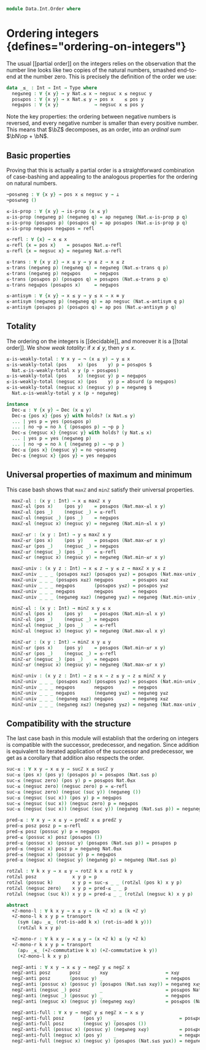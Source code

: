 <!--
```agda
open import 1Lab.HLevel.Closure
open import 1Lab.HLevel
open import 1Lab.Path
open import 1Lab.Type

open import Data.Int.Properties
open import Data.Int.Base
open import Data.Dec

import Data.Nat.Properties as Nat
import Data.Nat.Order as Nat
import Data.Nat.Base as Nat
```
-->

```agda
module Data.Int.Order where
```

# Ordering integers {defines="ordering-on-integers"}

The usual [[partial order]] on the integers relies on the observation
that the number line looks like two copies of the natural numbers,
smashed end-to-end at the number zero. This is precisely the definition
of the order we use:

```agda
data _≤_ : Int → Int → Type where
  neg≤neg : ∀ {x y} → y Nat.≤ x → negsuc x ≤ negsuc y
  pos≤pos : ∀ {x y} → x Nat.≤ y → pos x    ≤ pos y
  neg≤pos : ∀ {x y}             → negsuc x ≤ pos y
```

Note the key properties: the ordering between negative numbers is
reversed, and every negative number is smaller than every positive
number.  This means that $\bZ$ decomposes, as an order, into an _ordinal
sum_ $\bN\op + \bN$.

## Basic properties

Proving that this is actually a partial order is a straightforward
combination of case-bashing and appealing to the analogous properties
for the ordering on natural numbers.

```agda
¬pos≤neg : ∀ {x y} → pos x ≤ negsuc y → ⊥
¬pos≤neg ()

≤-is-prop : ∀ {x y} → is-prop (x ≤ y)
≤-is-prop (neg≤neg p) (neg≤neg q) = ap neg≤neg (Nat.≤-is-prop p q)
≤-is-prop (pos≤pos p) (pos≤pos q) = ap pos≤pos (Nat.≤-is-prop p q)
≤-is-prop neg≤pos neg≤pos = refl

≤-refl : ∀ {x} → x ≤ x
≤-refl {x = pos x}    = pos≤pos Nat.≤-refl
≤-refl {x = negsuc x} = neg≤neg Nat.≤-refl

≤-trans : ∀ {x y z} → x ≤ y → y ≤ z → x ≤ z
≤-trans (neg≤neg p) (neg≤neg q) = neg≤neg (Nat.≤-trans q p)
≤-trans (neg≤neg p) neg≤pos     = neg≤pos
≤-trans (pos≤pos p) (pos≤pos q) = pos≤pos (Nat.≤-trans p q)
≤-trans neg≤pos (pos≤pos x)     = neg≤pos

≤-antisym : ∀ {x y} → x ≤ y → y ≤ x → x ≡ y
≤-antisym (neg≤neg p) (neg≤neg q) = ap negsuc (Nat.≤-antisym q p)
≤-antisym (pos≤pos p) (pos≤pos q) = ap pos (Nat.≤-antisym p q)
```

## Totality

The ordering on the integers is [[decidable]], and moreover it is a
[[total order]]. We show _weak totality_: if $x \not\le y$, then $y \le
x$.

```agda
≤-is-weakly-total : ∀ x y → ¬ (x ≤ y) → y ≤ x
≤-is-weakly-total (pos    x) (pos    y) p = pos≤pos $
  Nat.≤-is-weakly-total x y (p ∘ pos≤pos)
≤-is-weakly-total (pos    x) (negsuc y) p = neg≤pos
≤-is-weakly-total (negsuc x) (pos    y) p = absurd (p neg≤pos)
≤-is-weakly-total (negsuc x) (negsuc y) p = neg≤neg $
  Nat.≤-is-weakly-total y x (p ∘ neg≤neg)

instance
  Dec-≤ : ∀ {x y} → Dec (x ≤ y)
  Dec-≤ {pos x} {pos y} with holds? (x Nat.≤ y)
  ... | yes p = yes (pos≤pos p)
  ... | no ¬p = no λ { (pos≤pos p) → ¬p p }
  Dec-≤ {negsuc x} {negsuc y} with holds? (y Nat.≤ x)
  ... | yes p = yes (neg≤neg p)
  ... | no ¬p = no λ { (neg≤neg p) → ¬p p }
  Dec-≤ {pos x} {negsuc y} = no ¬pos≤neg
  Dec-≤ {negsuc x} {pos y} = yes neg≤pos
```

<!--
```agda
  H-Level-≤ : ∀ {n x y} → H-Level (x ≤ y) (suc n)
  H-Level-≤ = prop-instance ≤-is-prop
```
-->

## Universal properties of maximum and minimum

This case bash shows that `maxℤ` and `minℤ` satisfy their
universal properties.

<!--
```agda
abstract
```
-->

```agda
  maxℤ-≤l : (x y : Int) → x ≤ maxℤ x y
  maxℤ-≤l (pos x)    (pos y)    = pos≤pos (Nat.max-≤l x y)
  maxℤ-≤l (pos _)    (negsuc _) = ≤-refl
  maxℤ-≤l (negsuc _) (pos _)    = neg≤pos
  maxℤ-≤l (negsuc x) (negsuc y) = neg≤neg (Nat.min-≤l x y)

  maxℤ-≤r : (x y : Int) → y ≤ maxℤ x y
  maxℤ-≤r (pos x)    (pos y)    = pos≤pos (Nat.max-≤r x y)
  maxℤ-≤r (pos _)    (negsuc _) = neg≤pos
  maxℤ-≤r (negsuc _) (pos _)    = ≤-refl
  maxℤ-≤r (negsuc x) (negsuc y) = neg≤neg (Nat.min-≤r x y)

  maxℤ-univ : (x y z : Int) → x ≤ z → y ≤ z → maxℤ x y ≤ z
  maxℤ-univ _ _ _ (pos≤pos x≤z) (pos≤pos y≤z) = pos≤pos (Nat.max-univ _ _ _ x≤z y≤z)
  maxℤ-univ _ _ _ (pos≤pos x≤z) neg≤pos       = pos≤pos x≤z
  maxℤ-univ _ _ _ neg≤pos       (pos≤pos y≤z) = pos≤pos y≤z
  maxℤ-univ _ _ _ neg≤pos       neg≤pos       = neg≤pos
  maxℤ-univ _ _ _ (neg≤neg x≥z) (neg≤neg y≥z) = neg≤neg (Nat.min-univ _ _ _ x≥z y≥z)

  minℤ-≤l : (x y : Int) → minℤ x y ≤ x
  minℤ-≤l (pos x)    (pos y)    = pos≤pos (Nat.min-≤l x y)
  minℤ-≤l (pos _)    (negsuc _) = neg≤pos
  minℤ-≤l (negsuc _) (pos _)    = ≤-refl
  minℤ-≤l (negsuc x) (negsuc y) = neg≤neg (Nat.max-≤l x y)

  minℤ-≤r : (x y : Int) → minℤ x y ≤ y
  minℤ-≤r (pos x)    (pos y)    = pos≤pos (Nat.min-≤r x y)
  minℤ-≤r (pos _)    (negsuc _) = ≤-refl
  minℤ-≤r (negsuc _) (pos _)    = neg≤pos
  minℤ-≤r (negsuc x) (negsuc y) = neg≤neg (Nat.max-≤r x y)

  minℤ-univ : (x y z : Int) → z ≤ x → z ≤ y → z ≤ minℤ x y
  minℤ-univ _ _ _ (pos≤pos x≥z) (pos≤pos y≥z) = pos≤pos (Nat.min-univ _ _ _ x≥z y≥z)
  minℤ-univ _ _ _ neg≤pos       neg≤pos       = neg≤pos
  minℤ-univ _ _ _ neg≤pos       (neg≤neg y≤z) = neg≤neg y≤z
  minℤ-univ _ _ _ (neg≤neg x≤z) neg≤pos       = neg≤neg x≤z
  minℤ-univ _ _ _ (neg≤neg x≤z) (neg≤neg y≤z) = neg≤neg (Nat.max-univ _ _ _ x≤z y≤z)
```

## Compatibility with the structure

The last case bash in this module will establish that the ordering on
integers is compatible with the successor, predecessor, and negation.
Since addition is equivalent to iterated application of the successor
and predecessor, we get as a corollary that addition also respects
the order.

```agda
suc-≤ : ∀ x y → x ≤ y → sucℤ x ≤ sucℤ y
suc-≤ (pos x) (pos y) (pos≤pos p) = pos≤pos (Nat.s≤s p)
suc-≤ (negsuc zero) (pos y) p = pos≤pos Nat.0≤x
suc-≤ (negsuc zero) (negsuc zero) p = ≤-refl
suc-≤ (negsuc zero) (negsuc (suc y)) (neg≤neg ())
suc-≤ (negsuc (suc x)) (pos y) p = neg≤pos
suc-≤ (negsuc (suc x)) (negsuc zero) p = neg≤pos
suc-≤ (negsuc (suc x)) (negsuc (suc y)) (neg≤neg (Nat.s≤s p)) = neg≤neg p

pred-≤ : ∀ x y → x ≤ y → predℤ x ≤ predℤ y
pred-≤ posz posz p = ≤-refl
pred-≤ posz (possuc y) p = neg≤pos
pred-≤ (possuc x) posz (pos≤pos ())
pred-≤ (possuc x) (possuc y) (pos≤pos (Nat.s≤s p)) = pos≤pos p
pred-≤ (negsuc x) posz p = neg≤neg Nat.0≤x
pred-≤ (negsuc x) (possuc y) p = neg≤pos
pred-≤ (negsuc x) (negsuc y) (neg≤neg p) = neg≤neg (Nat.s≤s p)

rotℤ≤l : ∀ k x y → x ≤ y → rotℤ k x ≤ rotℤ k y
rotℤ≤l posz             x y p = p
rotℤ≤l (possuc k)       x y p = suc-≤ _ _ (rotℤ≤l (pos k) x y p)
rotℤ≤l (negsuc zero)    x y p = pred-≤ _ _ p
rotℤ≤l (negsuc (suc k)) x y p = pred-≤ _ _ (rotℤ≤l (negsuc k) x y p)

abstract
  +ℤ-mono-l : ∀ k x y → x ≤ y → (k +ℤ x) ≤ (k +ℤ y)
  +ℤ-mono-l k x y p = transport
    (sym (ap₂ _≤_ (rot-is-add k x) (rot-is-add k y)))
    (rotℤ≤l k x y p)

  +ℤ-mono-r : ∀ k x y → x ≤ y → (x +ℤ k) ≤ (y +ℤ k)
  +ℤ-mono-r k x y p = transport
    (ap₂ _≤_ (+ℤ-commutative k x) (+ℤ-commutative k y))
    (+ℤ-mono-l k x y p)

  negℤ-anti : ∀ x y → x ≤ y → negℤ y ≤ negℤ x
  negℤ-anti posz       posz       x≤y                     = x≤y
  negℤ-anti posz       (possuc y) _                       = neg≤pos
  negℤ-anti (possuc x) (possuc y) (pos≤pos (Nat.s≤s x≤y)) = neg≤neg x≤y
  negℤ-anti (negsuc _) posz       _                       = pos≤pos Nat.0≤x
  negℤ-anti (negsuc _) (possuc y) _                       = neg≤pos
  negℤ-anti (negsuc x) (negsuc y) (neg≤neg x≤y)           = pos≤pos (Nat.s≤s x≤y)

  negℤ-anti-full : ∀ x y → negℤ y ≤ negℤ x → x ≤ y
  negℤ-anti-full posz       (pos y)    _                       = pos≤pos Nat.0≤x
  negℤ-anti-full posz       (negsuc y) (pos≤pos ())
  negℤ-anti-full (possuc x) (possuc y) (neg≤neg x≤y)           = pos≤pos (Nat.s≤s x≤y)
  negℤ-anti-full (negsuc x) (pos y)    _                       = neg≤pos
  negℤ-anti-full (negsuc x) (negsuc y) (pos≤pos (Nat.s≤s y≤x)) = neg≤neg y≤x
```
